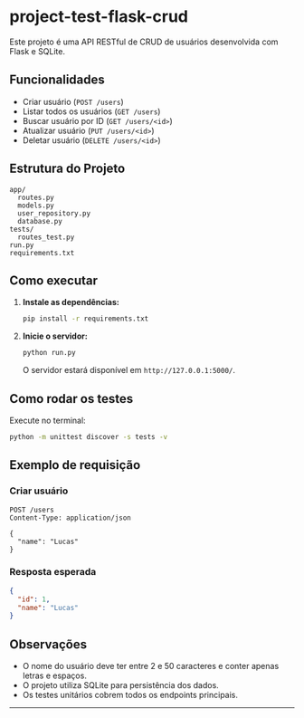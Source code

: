 # project-test-flask-crud

Este projeto é uma API RESTful de CRUD de usuários desenvolvida com Flask e SQLite.

## Funcionalidades

- Criar usuário (`POST /users`)
- Listar todos os usuários (`GET /users`)
- Buscar usuário por ID (`GET /users/<id>`)
- Atualizar usuário (`PUT /users/<id>`)
- Deletar usuário (`DELETE /users/<id>`)

## Estrutura do Projeto

```
app/
  routes.py
  models.py
  user_repository.py
  database.py
tests/
  routes_test.py
run.py
requirements.txt
```

## Como executar

1. **Instale as dependências:**
   ```sh
   pip install -r requirements.txt
   ```

2. **Inicie o servidor:**
   ```sh
   python run.py
   ```

   O servidor estará disponível em `http://127.0.0.1:5000/`.

## Como rodar os testes

Execute no terminal:

```sh
python -m unittest discover -s tests -v
```

## Exemplo de requisição

### Criar usuário

```http
POST /users
Content-Type: application/json

{
  "name": "Lucas"
}
```

### Resposta esperada

```json
{
  "id": 1,
  "name": "Lucas"
}
```

## Observações

- O nome do usuário deve ter entre 2 e 50 caracteres e conter apenas letras e espaços.
- O projeto utiliza SQLite para persistência dos dados.
- Os testes unitários cobrem todos os endpoints principais.

---
